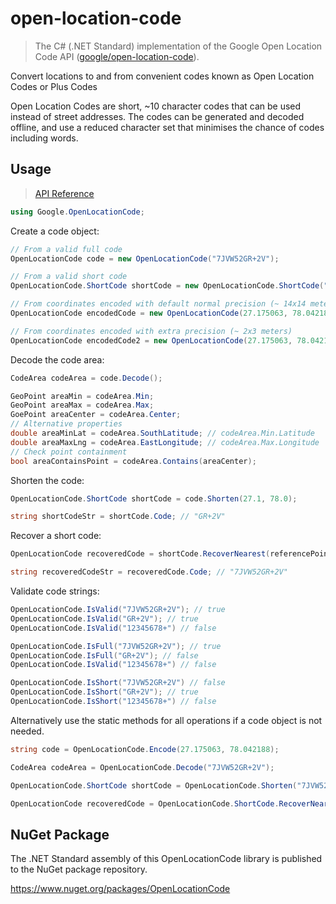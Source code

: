 # open-location-code

> The C# (.NET Standard) implementation of the Google Open Location Code API ([google/open-location-code](https://github.com/google/open-location-code)).

Convert locations to and from convenient codes known as Open Location Codes or Plus Codes

Open Location Codes are short, ~10 character codes that can be used instead of street addresses. The codes can be generated and decoded offline, and use a reduced character set that minimises the chance of codes including words.

## Usage

> [API Reference](https://github.com/JonMcPherson/open-location-code/wiki)

```csharp
using Google.OpenLocationCode;
```

Create a code object:
```csharp
// From a valid full code
OpenLocationCode code = new OpenLocationCode("7JVW52GR+2V");

// From a valid short code
OpenLocationCode.ShortCode shortCode = new OpenLocationCode.ShortCode("52GR+2V");

// From coordinates encoded with default normal precision (~ 14x14 meters)
OpenLocationCode encodedCode = new OpenLocationCode(27.175063, 78.042188);

// From coordinates encoded with extra precision (~ 2x3 meters)
OpenLocationCode encodedCode2 = new OpenLocationCode(27.175063, 78.042188, CodePrecisionExtra);
```

Decode the code area:
```csharp
CodeArea codeArea = code.Decode();

GeoPoint areaMin = codeArea.Min;
GeoPoint areaMax = codeArea.Max;
GoePoint areaCenter = codeArea.Center;
// Alternative properties
double areaMinLat = codeArea.SouthLatitude; // codeArea.Min.Latitude
double areaMaxLng = codeArea.EastLongitude; // codeArea.Max.Longitude
// Check point containment
bool areaContainsPoint = codeArea.Contains(areaCenter);
```

Shorten the code:
```csharp
OpenLocationCode.ShortCode shortCode = code.Shorten(27.1, 78.0);

string shortCodeStr = shortCode.Code; // "GR+2V"
```

Recover a short code:
```csharp
OpenLocationCode recoveredCode = shortCode.RecoverNearest(referencePoint);

string recoveredCodeStr = recoveredCode.Code; // "7JVW52GR+2V"
```

Validate code strings:
```csharp
OpenLocationCode.IsValid("7JVW52GR+2V"); // true
OpenLocationCode.IsValid("GR+2V"); // true
OpenLocationCode.IsValid("12345678+") // false

OpenLocationCode.IsFull("7JVW52GR+2V"); // true
OpenLocationCode.IsFull("GR+2V"); // false
OpenLocationCode.IsValid("12345678+") // false

OpenLocationCode.IsShort("7JVW52GR+2V") // false
OpenLocationCode.IsShort("GR+2V"); // true
OpenLocationCode.IsShort("12345678+") // false
```

Alternatively use the static methods for all operations if a code object is not needed.
```csharp
string code = OpenLocationCode.Encode(27.175063, 78.042188);

CodeArea codeArea = OpenLocationCode.Decode("7JVW52GR+2V");

OpenLocationCode.ShortCode shortCode = OpenLocationCode.Shorten("7JVW52GR+2V", 27.1, 78.0);

OpenLocationCode recoveredCode = OpenLocationCode.ShortCode.RecoverNearest("52GR+2V", 27.1, 78.0)
```

## NuGet Package

The .NET Standard assembly of this OpenLocationCode library is published to the NuGet package repository.

https://www.nuget.org/packages/OpenLocationCode
